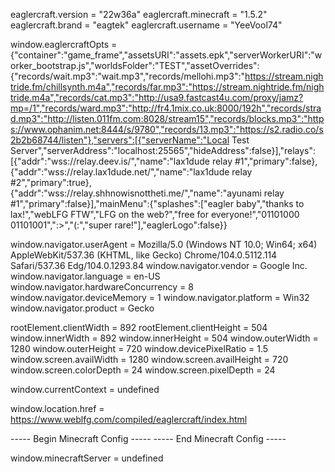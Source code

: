 

eaglercraft.version = "22w36a"
eaglercraft.minecraft = "1.5.2"
eaglercraft.brand = "eagtek"
eaglercraft.username = "YeeVool74"

window.eaglercraftOpts = {"container":"game_frame","assetsURI":"assets.epk","serverWorkerURI":"worker_bootstrap.js","worldsFolder":"TEST","assetOverrides":{"records/wait.mp3":"wait.mp3","records/mellohi.mp3":"https://stream.nightride.fm/chillsynth.m4a","records/far.mp3":"https://stream.nightride.fm/nightride.m4a","records/cat.mp3":"http://usa9.fastcast4u.com/proxy/jamz?mp=/1","records/ward.mp3":"http://fr4.1mix.co.uk:8000/192h","records/strad.mp3":"http://listen.011fm.com:8028/stream15","records/blocks.mp3":"https://www.ophanim.net:8444/s/9780","records/13.mp3":"https://s2.radio.co/s2b2b68744/listen"},"servers":[{"serverName":"Local Test Server","serverAddress":"localhost:25565","hideAddress":false}],"relays":[{"addr":"wss://relay.deev.is/","name":"lax1dude relay #1","primary":false},{"addr":"wss://relay.lax1dude.net/","name":"lax1dude relay #2","primary":true},{"addr":"wss://relay.shhnowisnottheti.me/","name":"ayunami relay #1","primary":false}],"mainMenu":{"splashes":["eagler baby","thanks to lax!","webLFG FTW","LFG on the web?","free for everyone!","01101000 01101001",":>","(:","super rare!"],"eaglerLogo":false}}

window.navigator.userAgent = Mozilla/5.0 (Windows NT 10.0; Win64; x64) AppleWebKit/537.36 (KHTML, like Gecko) Chrome/104.0.5112.114 Safari/537.36 Edg/104.0.1293.84
window.navigator.vendor = Google Inc.
window.navigator.language = en-US
window.navigator.hardwareConcurrency = 8
window.navigator.deviceMemory = 1
window.navigator.platform = Win32
window.navigator.product = Gecko

rootElement.clientWidth = 892
rootElement.clientHeight = 504
window.innerWidth = 892
window.innerHeight = 504
window.outerWidth = 1280
window.outerHeight = 720
window.devicePixelRatio = 1.5
window.screen.availWidth = 1280
window.screen.availHeight = 720
window.screen.colorDepth = 24
window.screen.pixelDepth = 24

window.currentContext = undefined

window.location.href = https://www.weblfg.com/compiled/eaglercraft/index.html

----- Begin Minecraft Config -----
<error>
----- End Minecraft Config -----

window.minecraftServer = undefined
